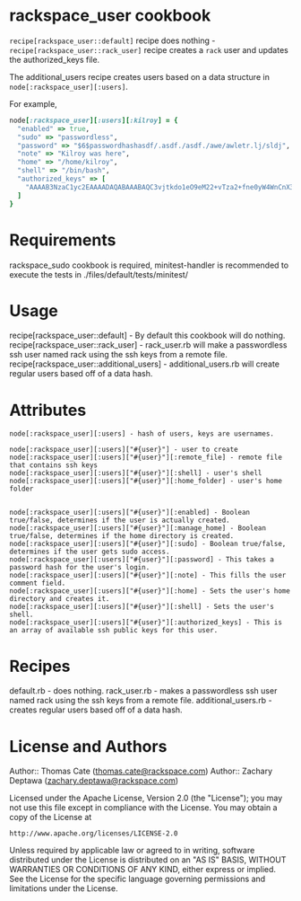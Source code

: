 # rackspace_user cookbook
`recipe[rackspace_user::default]` recipe does nothing - `recipe[rackspace_user::rack_user]` recipe creates a `rack` user and updates the authorized_keys file.

The additional_users recipe creates users based on a data structure in `node[:rackspace_user][:users]`.

For example,  
```ruby
node[:rackspace_user][:users][:kilroy] = {
  "enabled" => true,  
  "sudo" => "passwordless",  
  "password" => "$6$passwordhashasdf/.asdf./asdf./awe/awletr.lj/sldj",  
  "note" => "Kilroy was here",  
  "home" => "/home/kilroy",  
  "shell" => "/bin/bash",  
  "authorized_keys" => [  
    "AAAAB3NzaC1yc2EAAAADAQABAAABAQC3vjtkdo1eO9eM22+vTza2+fne0yW4WnCnX3zhvOZY4V3covLXWDQN/X04U7+DIMwYeKMr9JQrd4kwvzXA0o44851Vk4AG7rP/E0982HcZ7ScK+K8W2h73uwV75VgTWzqiyy/FxLVr0Ut41UGb6wTUfTOHqvVgiDuB7Hxum3++MRUlDm7vEjRuMyGQQ2ma8fVFUgwL+5R00+reOJ2/+C2UJcwrKINwu/lBQkD6WBLxfu+Aw4sHI+LRzjO8pSmCletVwIA4yWONWPvKO34cxccmhxcjHTrwgVoUeBLOkP9nUT7MJA5W9fcA+7jt18d+SsGaj4b4u5skShaMAicgfnTF"
  ]
}
```
  
# Requirements
rackspace_sudo cookbook is required, minitest-handler is recommended to execute the tests in ./files/default/tests/minitest/

# Usage
recipe[rackspace_user::default] - By default this cookbook will do nothing. 
recipe[rackspace_user::rack_user] - rack_user.rb will make a passwordless ssh user named rack using the ssh keys from a remote file. 
recipe[rackspace_user::additional_users] - additional_users.rb will create regular users based off of a data hash.

# Attributes

    node[:rackspace_user][:users] - hash of users, keys are usernames.

    node[:rackspace_user][:users]["#{user}"] - user to create  
    node[:rackspace_user][:users]["#{user}"][:remote_file] - remote file that contains ssh keys  
    node[:rackspace_user][:users]["#{user}"][:shell] - user's shell  
    node[:rackspace_user][:users]["#{user}"][:home_folder] - user's home folder  


    node[:rackspace_user][:users]["#{user}"][:enabled] - Boolean true/false, determines if the user is actually created.  
    node[:rackspace_user][:users]["#{user}"][:manage_home] - Boolean true/false, determines if the home directory is created.  
    node[:rackspace_user][:users]["#{user}"][:sudo] - Boolean true/false, determines if the user gets sudo access.
    node[:rackspace_user][:users]["#{user}"][:password] - This takes a password hash for the user's login.
    node[:rackspace_user][:users]["#{user}"][:note] - This fills the user comment field.
    node[:rackspace_user][:users]["#{user}"][:home] - Sets the user's home directory and creates it.
    node[:rackspace_user][:users]["#{user}"][:shell] - Sets the user's shell.
    node[:rackspace_user][:users]["#{user}"][:authorized_keys] - This is an array of available ssh public keys for this user.


# Recipes
default.rb - does nothing.
rack_user.rb - makes a passwordless ssh user named rack using the ssh keys from a remote file.
additional_users.rb - creates regular users based off of a data hash.

# License and Authors

Author:: Thomas Cate (thomas.cate@rackspace.com)
Author:: Zachary Deptawa (zachary.deptawa@rackspace.com)

Licensed under the Apache License, Version 2.0 (the "License");
you may not use this file except in compliance with the License.
You may obtain a copy of the License at

    http://www.apache.org/licenses/LICENSE-2.0

Unless required by applicable law or agreed to in writing, software
distributed under the License is distributed on an "AS IS" BASIS,
WITHOUT WARRANTIES OR CONDITIONS OF ANY KIND, either express or implied.
See the License for the specific language governing permissions and
limitations under the License.
